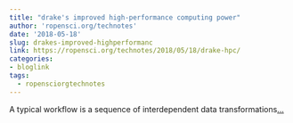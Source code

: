 ```yaml
---
title: "drake's improved high-performance computing power"
author: 'ropensci.org/technotes'
date: '2018-05-18'
slug: drakes-improved-highperformanc
link: https://ropensci.org/technotes/2018/05/18/drake-hpc/
categories:
- bloglink
tags:
  - ropensciorgtechnotes
---
```


A typical workflow is a sequence of interdependent data transformations[... <i class="fas fa-external-link-alt"></i>](https://ropensci.org/technotes/2018/05/18/drake-hpc/)


